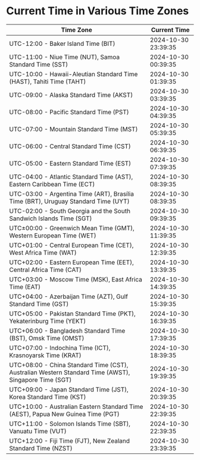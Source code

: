 # Current Time in Various Time Zones

| Time Zone | Current Time |
|-----------|--------------|
| UTC-12:00 - Baker Island Time (BIT) | 2024-10-30 23:39:35 |
| UTC-11:00 - Niue Time (NUT), Samoa Standard Time (SST) | 2024-10-30 00:39:35 |
| UTC-10:00 - Hawaii-Aleutian Standard Time (HAST), Tahiti Time (TAHT) | 2024-10-30 01:39:35 |
| UTC-09:00 - Alaska Standard Time (AKST) | 2024-10-30 03:39:35 |
| UTC-08:00 - Pacific Standard Time (PST) | 2024-10-30 04:39:35 |
| UTC-07:00 - Mountain Standard Time (MST) | 2024-10-30 05:39:35 |
| UTC-06:00 - Central Standard Time (CST) | 2024-10-30 06:39:35 |
| UTC-05:00 - Eastern Standard Time (EST) | 2024-10-30 07:39:35 |
| UTC-04:00 - Atlantic Standard Time (AST), Eastern Caribbean Time (ECT) | 2024-10-30 08:39:35 |
| UTC-03:00 - Argentina Time (ART), Brasília Time (BRT), Uruguay Standard Time (UYT) | 2024-10-30 08:39:35 |
| UTC-02:00 - South Georgia and the South Sandwich Islands Time (SGT) | 2024-10-30 09:39:35 |
| UTC±00:00 - Greenwich Mean Time (GMT), Western European Time (WET) | 2024-10-30 11:39:35 |
| UTC+01:00 - Central European Time (CET), West Africa Time (WAT) | 2024-10-30 12:39:35 |
| UTC+02:00 - Eastern European Time (EET), Central Africa Time (CAT) | 2024-10-30 13:39:35 |
| UTC+03:00 - Moscow Time (MSK), East Africa Time (EAT) | 2024-10-30 14:39:35 |
| UTC+04:00 - Azerbaijan Time (AZT), Gulf Standard Time (GST) | 2024-10-30 15:39:35 |
| UTC+05:00 - Pakistan Standard Time (PKT), Yekaterinburg Time (YEKT) | 2024-10-30 16:39:35 |
| UTC+06:00 - Bangladesh Standard Time (BST), Omsk Time (OMST) | 2024-10-30 17:39:35 |
| UTC+07:00 - Indochina Time (ICT), Krasnoyarsk Time (KRAT) | 2024-10-30 18:39:35 |
| UTC+08:00 - China Standard Time (CST), Australian Western Standard Time (AWST), Singapore Time (SGT) | 2024-10-30 19:39:35 |
| UTC+09:00 - Japan Standard Time (JST), Korea Standard Time (KST) | 2024-10-30 20:39:35 |
| UTC+10:00 - Australian Eastern Standard Time (AEST), Papua New Guinea Time (PGT) | 2024-10-30 22:39:35 |
| UTC+11:00 - Solomon Islands Time (SBT), Vanuatu Time (VUT) | 2024-10-30 22:39:35 |
| UTC+12:00 - Fiji Time (FJT), New Zealand Standard Time (NZST) | 2024-10-30 23:39:35 |
